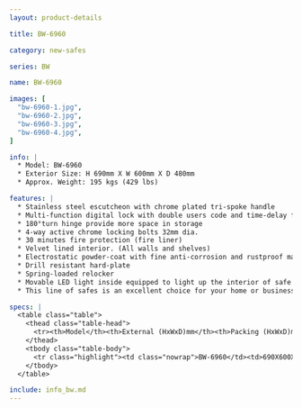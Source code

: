 ```yaml
---
layout: product-details

title: BW-6960

category: new-safes

series: BW

name: BW-6960

images: [
  "bw-6960-1.jpg",
  "bw-6960-2.jpg",
  "bw-6960-3.jpg",
  "bw-6960-4.jpg",
]

info: |
  * Model: BW-6960
  * Exterior Size: H 690mm X W 600mm X D 480mm
  * Approx. Weight: 195 kgs (429 lbs)

features: |
  * Stainless steel escutcheon with chrome plated tri-spoke handle
  * Multi-function digital lock with double users code and time-delay function.
  * 180°turn hinge provide more space in storage
  * 4-way active chrome locking bolts 32mm dia.
  * 30 minutes fire protection (fire liner)
  * Velvet lined interior. (All walls and shelves)
  * Electrostatic powder-coat with fine anti-corrosion and rustproof materials are applied for durability
  * Drill resistant hard-plate
  * Spring-loaded relocker
  * Movable LED light inside equipped to light up the interior of safe when door is open
  * This line of safes is an excellent choice for your home or business

specs: |
  <table class="table">
    <thead class="table-head">
      <tr><th>Model</th><th>External (HxWxD)mm</th><th>Packing (HxWxD)mm</th><th>Weight (kg)</th><th>Door (mm)</th><th>Body (mm)</th><th>20’FCL (pcs)</th></tr>
    </thead>
    <tbody class="table-body">
      <tr class="highlight"><td class="nowrap">BW-6960</td><td>690X600X480</td><td>710X620X530</td><td>195</td><td>12</td><td>8</td><td>97</td></tr>
    </tbody>
  </table>

include: info_bw.md
---
```

